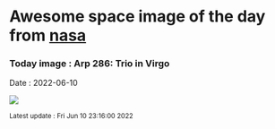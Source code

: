 
# Awesome space image of the day from [nasa](https://api.nasa.gov/)

### Today image : Arp 286: Trio in Virgo

Date : 2022-06-10


![](https://apod.nasa.gov/apod/image/2206/Arp286-202203-CDK24-FLIPL9000-LRGB_NicolasROLLAND_signature_LD1024.jpg)

<small>Latest update : Fri Jun 10 23:16:00 2022</small>


